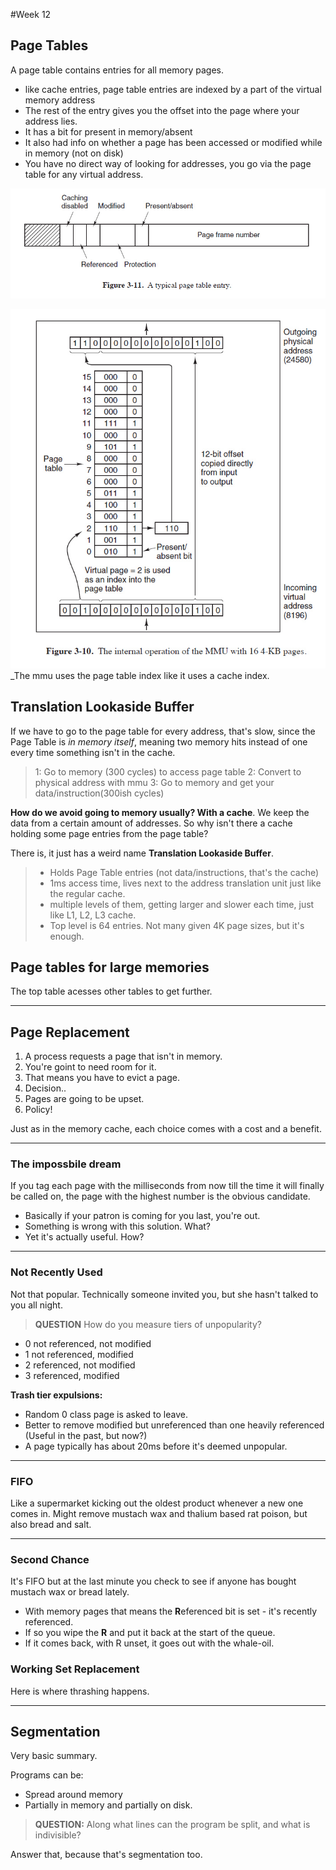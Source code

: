 #Week 12

## Page Tables
A page table contains entries for all memory pages.  
  * like cache entries, page table entries are indexed by a part of the virtual memory address
  * The rest of the entry gives you the offset into the page where your address lies.
  * It has a bit for present in memory/absent
  * It also had info on whether a page has been accessed or modified while in memory (not on disk)
  * You have no direct way of looking for addresses, you go via the page table for any virtual address.

![vm table entry](assets/week11/vm_table_entry.jpg)

![vm table](assets/week11/vm_table.jpg)
_The mmu uses the page table index like it uses a cache index.

## Translation Lookaside Buffer

If we have to go to the page table for every address, that's slow, since the Page Table is _in memory itself_, meaning two memory hits instead of one every time something isn't in the cache.

> 1: Go to memory (300 cycles) to access page table
> 2: Convert to physical address with mmu
> 3: Go to memory and get your data/instruction(300ish cycles)

**How do we avoid going to memory usually? With a cache**. We keep the data from a certain amount of addresses. So why isn't there a cache holding some page entries from the page table? 

There is, it just has a weird name **Translation Lookaside Buffer**.
> * Holds Page Table entries (not data/instructions, that's the cache) 
> * 1ms access time, lives next to the address translation unit just like the regular cache.  
> * multiple levels of them, getting larger and slower each time, just like L1, L2, L3 cache.
> * Top level is 64 entries. Not many given 4K page sizes, but it's enough.

## Page tables for large memories

The top table acesses other tables to get further.
___

## Page Replacement

1. A process requests a page that isn't in memory.
2. You're goint to need room for it. 
3. That means you have to evict a page.
4. Decision..
5. Pages are going to be upset.
6. Policy!
   
Just as in the memory cache, each  choice comes with a cost and a benefit. 

___

### The impossbile dream
If you tag each page with the milliseconds from now till the time it will finally be called on, the page with the highest number is the obvious candidate.
 * Basically if your patron is coming for you last, you're out.
 * Something is wrong with this solution. What?
 * Yet it's actually useful. How?

___

### Not Recently Used

Not that popular. Technically someone invited you, but she hasn't talked to you all night. 

> **QUESTION**
> How do you measure tiers of unpopularity?

  - 0 not referenced, not modified
  - 1 not referenced, modified 
  - 2 referenced, not modified
  - 3 referenced, modified

**Trash tier expulsions:** 
* Random 0 class page is asked to leave.
* Better to remove modified but unreferenced than one heavily referenced (Useful in the past, but now?) 
* A page typically has about 20ms before it's deemed unpopular.

___

### FIFO

Like a supermarket kicking out the oldest product whenever a new one comes in. Might remove mustach wax and thalium based rat poison, but also bread and salt.

___

### Second Chance

It's FIFO but at the last minute you check to see if anyone has bought mustach wax or bread lately. 

* With memory pages that means the **R**eferenced bit is set - it's recently referenced. 
* If so you wipe the **R** and put it back at the start of the queue.
* If it comes back, with R unset, it goes out with the whale-oil.


### Working Set Replacement

Here is where thrashing happens.

___

## Segmentation

Very basic summary.

Programs can be:
* Spread around memory
* Partially in memory and partially on disk.

> **QUESTION:**
> Along what lines can the program be split, and what is indivisible?

Answer that, because that's segmentation too.
